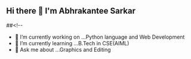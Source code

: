 ## Hi there 👋  I'm Abhrakantee Sarkar

##<!--
- 🔭 I’m currently working on ...Python language and Web Development
- 🌱 I’m currently learning ...B.Tech in CSE(AIML)
- 💬 Ask me about ...Graphics and Editing

